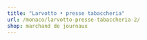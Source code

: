 ```yaml
---
title: "Larvotto • presse tabaccheria"
url: /monaco/larvotto-presse-tabaccheria-2/
shop: marchand de journaux
---
```

